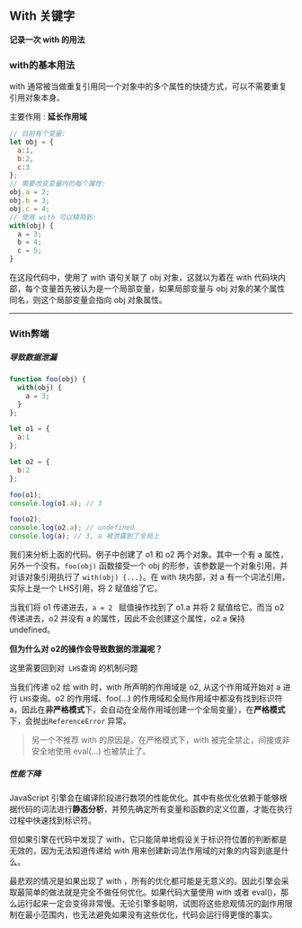 ## With 关键字

**记录一次 with 的用法**

### with的基本用法

with 通常被当做重复引用同一个对象中的多个属性的快捷方式，可以不需要重复引用对象本身。

主要作用 : **延长作用域**

`````javascript
// 目前有个变量:
let obj = {
  a:1,
  b:2,
  c:3
};
// 需要改变变量内的每个属性:
obj.a = 2;
obj.b = 3;
obj.c = 4;
// 使用 with 可以精简到:
with(obj) {
  a = 3;
  b = 4;
  c = 5;
}
`````



在这段代码中，使用了 with 语句关联了 obj 对象，这就以为着在 with 代码块内部，每个变量首先被认为是一个局部变量，如果局部变量与 obj 对象的某个属性同名，则这个局部变量会指向 obj 对象属性。



---------



### With弊端

##### 导致数据泄漏

`````javascript
function foo(obj) {
  with(obj)	{
    a = 3;
  }
};

let o1 = {
  a:1
};

let o2 = {
  b:2
};

foo(o1);
console.log(o1.a); // 3

foo(o2);
console.log(o2.a); // undefined 
console.log(a); // 3, a 被泄露到了全局上


`````



我们来分析上面的代码。例子中创建了 o1 和 o2 两个对象。其中一个有 a 属性，另外一个没有。`foo(obj)` 函数接受一个 obj 的形参，该参数是一个对象引用，并对该对象引用执行了 `with(obj) {...}`。在 with 块内部，对 a 有一个词法引用，实际上是一个 LHS引用，将 2 赋值给了它。

当我们将 o1 传递进去，`a = 2 ` 赋值操作找到了 o1.a 并将 2 赋值给它。而当 o2 传递进去，o2 并没有 a 的属性，因此不会创建这个属性，o2.a 保持 undefined。

**但为什么对 o2的操作会导致数据的泄漏呢？**

这里需要回到对` LHS`查询 的机制问题

当我们传递 o2 给 with 时，with 所声明的作用域是 o2, 从这个作用域开始对 a 进行 `LHS`查询。o2 的作用域、foo(…) 的作用域和全局作用域中都没有找到标识符 a，因此在**非严格模式**下，会自动在全局作用域创建一个全局变量），在**严格模式**下，会抛出`ReferenceError` 异常。



> 另一个不推荐 with 的原因是。在严格模式下，with 被完全禁止，间接或非安全地使用 eval(…) 也被禁止了。



##### 性能下降

 JavaScript 引擎会在编译阶段进行数项的性能优化。其中有些优化依赖于能够根据代码的词法进行**静态分析**，并预先确定所有变量和函数的定义位置，才能在执行过程中快速找到标识符。

但如果引擎在代码中发现了 with，它只能简单地假设关于标识符位置的判断都是无效的，因为无法知道传递给 with 用来创建新词法作用域的对象的内容到底是什么。

最悲观的情况是如果出现了 with ，所有的优化都可能是无意义的。因此引擎会采取最简单的做法就是完全不做任何优化。如果代码大量使用 with 或者 eval()，那么运行起来一定会变得非常慢。无论引擎多聪明，试图将这些悲观情况的副作用限制在最小范围内，也无法避免如果没有这些优化，代码会运行得更慢的事实。

